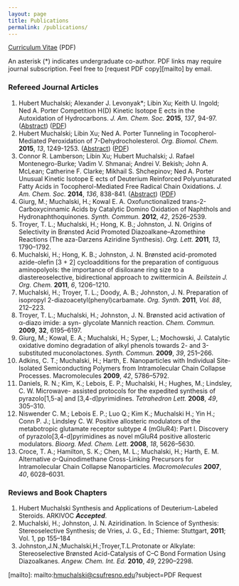 ```yaml
---
layout: page
title: Publications
permalink: /publications/
---
```


[Curriculum Vitae][cv] (PDF)

An asterisk (&#42;) indicates undergraduate co-author. PDF links may require journal subscription. Feel free to [request PDF copy][mailto] by email.

### Refereed Journal Articles

1. Hubert Muchalski; Alexander J. Levonyak&#42;; Libin Xu; Keith U. Ingold; Ned A. Porter Competition H(D) Kinetic Isotope E ects in the Autoxidation of Hydrocarbons. *J. Am. Chem. Soc.* **2015**, *137*, 94-97. ([Abstract][jacs2015]) ([PDF][jacs2015pdf])
2. Hubert Muchalski; Libin Xu; Ned A. Porter Tunneling in Tocopherol-Mediated Peroxidation of 7-Dehydrocholesterol. *Org. Biomol. Chem.* **2015**, *13*, 1249-1253. ([Abstract][obc2015]) ([PDF][jacs2015pdf])
3. Connor R. Lamberson; Libin Xu; Hubert Muchalski; J. Rafael Montenegro-Burke; Vadim V. Shmanai; Andrei V. Bekish; John A. McLean; Catherine F. Clarke; Mikhail S. Shchepinov; Ned A. Porter Unusual Kinetic Isotope E ects of Deuterium Reinforced Polyunsaturated Fatty Acids in Tocopherol-Mediated Free Radical Chain Oxidations. *J. Am. Chem. Soc.* **2014**, *136*, 838-841. ([Abstract][jacs2014]) ([PDF][jacs2014pdf])
4. Giurg, M.; Muchalski, H.; Kowal E. A. Oxofunctionalized trans-2-Carboxycinnamic Acids by Catalytic Domino Oxidation of Naphthols and Hydronaphthoquinones. _Synth. Commun._ **2012**, _42_, 2526–2539.
5. Troyer, T. L.; Muchalski, H.; Hong, K. B.; Johnston, J. N. Origins of Selectivity in Brønsted Acid Promoted Diazoalkane–Azomethine Reactions (The aza-Darzens Aziridine Synthesis). _Org. Lett._ **2011**, _13_, 1790–1792.
6. Muchalski, H.; Hong, K. B.; Johnston, J. N. Brønsted acid-promoted azide-olefin [3 + 2] cycloadditions for the preparation of contiguous aminopolyols: the importance of disiloxane ring size to a diastereoselective, bidirectional approach to zwittermicin A. _Beilstein J. Org. Chem._ **2011**, _6_, 1206–1210.
7. Muchalski, H.; Troyer, T. L.; Doody, A. B.; Johnston, J. N. Preparation of isopropyl 2-diazoacetyl(phenyl)carbamate. _Org. Synth._ **2011**, _Vol. 88_, 212–223.
8. Troyer, T. L.; Muchalski, H.; Johnston, J. N. Brønsted acid activation of α-diazo imide: a syn- glycolate Mannich reaction. _Chem. Commun._ **2009**, **32**, 6195–6197.
9. Giurg, M.; Kowal, E. A.; Muchalski, H.; Syper, L.; Mochowski, J. Catalytic oxidative domino degradation of alkyl phenols towards 2- and 3-substituted muconolactones. _Synth. Commun._ **2009**, _39_, 251–266.
10. Adkins, C. T.; Muchalski, H.; Harth, E. Nanoparticles with Individual Site-Isolated Semiconducting Polymers from Intramolecular Chain Collapse Processes. Macromolecules **2009**, _42_, 5786–5792.
11. Daniels, R. N.; Kim, K.; Lebois, E. P.; Muchalski, H.; Hughes, M.; Lindsley, C. W. Microwave- assisted protocols for the expedited synthesis of pyrazolo[1,5-a] and [3,4-d]pyrimidines. _Tetrahedron Lett._ **2008**, _49_, 305–310.
12. Niswender C. M.; Lebois E. P.; Luo Q.; Kim K.; Muchalski H.; Yin H.; Conn P. J.; Lindsley C. W. Positive allosteric modulators of the metabotropic glutamate receptor subtype 4 (mGluR4): Part I. Discovery of pyrazolo[3,4-d]pyrimidines as novel mGluR4 positive allosteric modulators. _Bioorg. Med. Chem. Lett._ **2008**, _18_, 5626–5630.
13. Croce, T. A.; Hamilton, S. K.; Chen, M. L.; Muchalski, H.; Harth, E. M. Alternative *o*-Quinodimethane Cross-Linking Precursors for Intramolecular Chain Collapse Nanoparticles. _Macromolecules_ **2007**, _40_, 6028–6031.

### Reviews and Book Chapters

1. Hubert Muchalski Synthesis and Applications of Deuterium-Labeled Steroids. ARKIVOC ***Accepted***.
2. Muchalski, H.; Johnston, J. N. Aziridination. In Science of Synthesis: Stereoselective Synthesis; de Vries, J. G., Ed.;  Thieme: Stuttgart, **2011**; Vol. 1, pp 155–184
3. Johnston,J.N.;Muchalski,H.;Troyer,T.L.Protonate or Alkylate: Stereoselective Brønsted Acid-Catalysis of C–C Bond Formation Using Diazoalkanes. *Angew. Chem. Int. Ed.*  **2010**, *49*, 2290–2298.


[cv]: /downloads/vitae.pdf
[jacs2015]: http://pubs.acs.org/doi/abs/10.1021/ja511434j
[jacs2015pdf]: http://pubs.acs.org/doi/pdf/10.1021/ja511434j
[obc2015]: http://dx.doi.org/10.1039/C4OB02377C
[obc2015pdf]: http://pubs.rsc.org/en/content/articlepdf/2015/ob/c4ob02377c
[jacs2014]: http://pubs.acs.org/doi/abs/10.1021/ja410569g
[jacs2014pdf]: http://pubs.acs.org/doi/pdf/10.1021/ja410569g
[syncom2012]: http://dx.doi.org/10.1080/00397911.2011.561945
[syncom2012]: http://www.tandfonline.com/doi/pdf/10.1080/00397911.2011.561945
[mailto]: mailto:hmuchalski@csufresno.edu?subject=PDF Request
